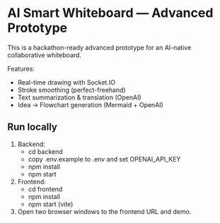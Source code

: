 # AI Smart Whiteboard — Advanced Prototype

This is a hackathon-ready advanced prototype for an AI-native collaborative whiteboard.

Features:
- Real-time drawing with Socket.IO
- Stroke smoothing (perfect-freehand)
- Text summarization & translation (OpenAI)
- Idea → Flowchart generation (Mermaid + OpenAI)

## Run locally
1. Backend:
   - cd backend
   - copy .env.example to .env and set OPENAI_API_KEY
   - npm install
   - npm start
2. Frontend:
   - cd frontend
   - npm install
   - npm start (vite)
3. Open two browser windows to the frontend URL and demo.

